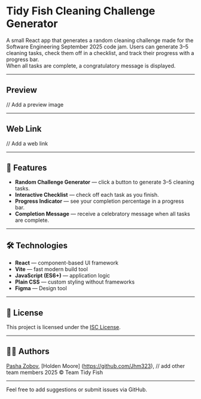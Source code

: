 # Tidy Fish Cleaning Challenge Generator

A small React app that generates a random cleaning challenge made for the Software Engineering September 2025 code jam.
Users can generate 3–5 cleaning tasks, check them off in a checklist, and track their progress with a progress bar.  
When all tasks are complete, a congratulatory message is displayed.

---

## Preview

// Add a preview image

---

## Web Link

// Add a web link

---

## 🚀 Features

- **Random Challenge Generator** — click a button to generate 3–5 cleaning tasks.
- **Interactive Checklist** — check off each task as you finish.
- **Progress Indicator** — see your completion percentage in a progress bar.
- **Completion Message** — receive a celebratory message when all tasks are complete.

---

## 🛠️ Technologies

- **React** — component-based UI framework
- **Vite** — fast modern build tool
- **JavaScript (ES6+)** — application logic
- **Plain CSS** — custom styling without frameworks
- **Figma** — Design tool

---

## 📄 License

This project is licensed under the [ISC License](LICENSE).

---

## 👨‍💻 Authors

[Pasha Zobov](https://github.com/Pavkv),
[Holden Moore] (https://github.com/Jhm323),
// add other team members
2025 © Team Tidy Fish

---

Feel free to add suggestions or submit issues via GitHub.
